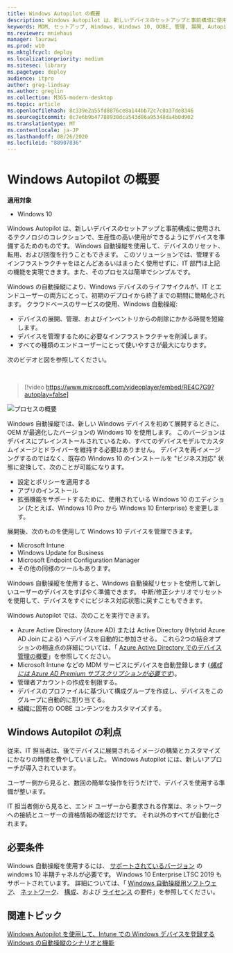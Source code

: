 ```yaml
---
title: Windows Autopilot の概要
description: Windows Autopilot は、新しいデバイスのセットアップと事前構成に使用されるテクノロジのコレクションで、生産性の高い使用ができるようにデバイスを準備するためのものです。
keywords: MDM, セットアップ, Windows, Windows 10, OOBE, 管理, 展開, Autopilot, ZTD, ゼロタッチ, パートナー, MSFB, Intune
ms.reviewer: mniehaus
manager: laurawi
ms.prod: w10
ms.mktglfcycl: deploy
ms.localizationpriority: medium
ms.sitesec: library
ms.pagetype: deploy
audience: itpro
author: greg-lindsay
ms.author: greglin
ms.collection: M365-modern-desktop
ms.topic: article
ms.openlocfilehash: 8c339e2a55fd8876ce8a144bb72c7c0a37de8346
ms.sourcegitcommit: 0c7e6b9b47788930dca543d86a95348da4b0d902
ms.translationtype: MT
ms.contentlocale: ja-JP
ms.lasthandoff: 08/26/2020
ms.locfileid: "88907836"
---
```

# <a name="overview-of-windows-autopilot"></a>Windows Autopilot の概要

**適用対象**

-  Windows 10

Windows Autopilot は、新しいデバイスのセットアップと事前構成に使用されるテクノロジのコレクションで、生産性の高い使用ができるようにデバイスを準備するためのものです。 Windows 自動操縦を使用して、デバイスのリセット、転用、および回復を行うこともできます。 このソリューションでは、管理するインフラストラクチャをほとんどあるいはまったく使用せずに、IT 部門は上記の機能を実現できます。また、そのプロセスは簡単でシンプルです。

Windows の自動操縦により、Windows デバイスのライフサイクルが、IT とエンドユーザーの両方にとって、初期のデプロイから終了までの期間に簡略化されます。 クラウドベースのサービスの使用、Windows 自動操縦:
- デバイスの展開、管理、およびインベントリからの削除にかかる時間を短縮します。
- デバイスを管理するために必要なインフラストラクチャを削減します。
- すべての種類のエンドユーザーにとって使いやすさが最大になります。

次のビデオと図を参照してください。

&nbsp;

> [!video https://www.microsoft.com/videoplayer/embed/RE4C7G9?autoplay=false]

![プロセスの概要](images/image1.png)

Windows 自動操縦では、新しい Windows デバイスを初めて展開するときに、OEM が最適化したバージョンの Windows 10 を使用します。 このバージョンはデバイスにプレインストールされているため、すべてのデバイスモデルでカスタムイメージとドライバーを維持する必要はありません。 デバイスを再イメージングするのではなく、既存の Windows 10 のインストールを "ビジネス対応" 状態に変換して、次のことが可能になります。
- 設定とポリシーを適用する
- アプリのインストール
- 拡張機能をサポートするために、使用されている Windows 10 のエディション (たとえば、Windows 10 Pro から Windows 10 Enterprise) を変更します。

展開後、次のものを使用して Windows 10 デバイスを管理できます。
- Microsoft Intune
- Windows Update for Business
- Microsoft Endpoint Configuration Manager
- その他の同様のツールもあります。

Windows 自動操縦を使用すると、Windows 自動操縦リセットを使用して新しいユーザーのデバイスをすばやく準備できます。 中断/修正シナリオでリセットを使用して、デバイスをすぐにビジネス対応状態に戻すこともできます。

Windows Autopilot では、次のことを実行できます。
* Azure Active Directory (Azure AD) または Active Directory (Hybrid Azure AD Join による) へデバイスを自動的に参加させる。 これら2つの結合オプションの相違点の詳細については、「 [Azure Active Directory でのデバイス管理の概要](/azure/active-directory/device-management-introduction)」を参照してください。
* Microsoft Intune などの MDM サービスにデバイスを自動登録します ([*構成には Azure AD Premium サブスクリプションが必要です*](https://techcommunity.microsoft.com/t5/Azure-Active-Directory-Identity/Windows-10-Azure-AD-and-Microsoft-Intune-Automatic-MDM/ba-p/244067))。
* 管理者アカウントの作成を制限する。
* デバイスのプロファイルに基づいて構成グループを作成し、デバイスをこのグループに自動的に割り当てる。
* 組織に固有の OOBE コンテンツをカスタマイズする。

## <a name="benefits-of-windows-autopilot"></a>Windows Autopilot の利点

従来、IT 担当者は、後でデバイスに展開されるイメージの構築とカスタマイズにかなりの時間を費やしていました。 Windows Autopilot には、新しいアプローチが導入されています。

ユーザー側から見ると、数回の簡単な操作を行うだけで、デバイスを使用する準備が整います。

IT 担当者側から見ると、エンド ユーザーから要求される作業は、ネットワークへの接続とユーザーの資格情報の確認だけです。 それ以外のすべてが自動化されます。

## <a name="requirements"></a>必要条件

Windows 自動操縦を使用するには、 [サポートされているバージョン](/windows/release-information/) の windows 10 半期チャネルが必要です。 Windows 10 Enterprise LTSC 2019 もサポートされています。 詳細については、「 [Windows 自動操縦用ソフトウェア](software-requirements.md)、 [ネットワーク](networking-requirements.md)、 [構成](configuration-requirements.md)、および [ライセンス](licensing-requirements.md) の要件」を参照してください。

## <a name="related-topics"></a>関連トピック

[Windows Autopilot を使用して、Intune での Windows デバイスを登録する](/intune/enrollment-autopilot)<br>
[Windows の自動操縦のシナリオと機能](windows-autopilot-scenarios.md)